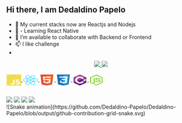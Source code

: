 ## Hi there, I am Dedaldino Papelo

- 👀 My current stacks now are Reactjs and Nodejs
- 🌱 - Learning React Native
- 💞️ I’m available to collaborate with Backend or Frontend
- 📫 I like challenge
- 
<div align="center">
  <a href="https://github.com/Dedaldino-Papelo">
  <img height="30%" src="https://github-readme-stats.vercel.app/api?username=Dedaldino-Papelo&show_icons=true&theme=dracula&include_all_commits=true&count_private=true"/>
  <img height="30%" src="https://github-readme-stats.vercel.app/api/top-langs/?username=Dedaldino-Papelo&layout=compact&langs_count=7&theme=dracula"/>
</div>
  
  <div style="display: inline_block"><br>
  <img align="center" alt="Deda-Js" height="30" width="40" src="https://raw.githubusercontent.com/devicons/devicon/master/icons/javascript/javascript-plain.svg">
  <img align="center" alt="Deda-React" height="30" width="40" src="https://raw.githubusercontent.com/devicons/devicon/master/icons/react/react-original.svg">
  <img align="center" alt="Deda-HTML" height="30" width="40" src="https://raw.githubusercontent.com/devicons/devicon/master/icons/html5/html5-original.svg">
  <img align="center" alt="Deda-CSS" height="30" width="40" src="https://raw.githubusercontent.com/devicons/devicon/master/icons/css3/css3-original.svg">
  <img align="center" alt="Deda-Csharp" height="30" width="40" src="https://raw.githubusercontent.com/devicons/devicon/master/icons/csharp/csharp-original.svg">
  <img align="center" alt="Deda-Nodejs" height="30" width="40" src="https://raw.githubusercontent.com/devicons/devicon/master/icons/nodejs/nodejs-original.svg">   
</div>
  
  ##
  
  <div>
  <a href="https://instagram.com/youngdeda" target="_blank"><img src="https://img.shields.io/badge/-Instagram-%23E4405F?style=for-the-badge&logo=instagram&logoColor=white" target="_blank"></a>
 <a href="https://discord.gg/Dedaldino Papelo#9865" target="_blank"><img src="https://img.shields.io/badge/Discord-7289DA?style=for-the-badge&logo=discord&logoColor=white" target="_blank"></a> 
  <a href = "mailto:kelsonpapelo18@gmail.com"><img src="https://img.shields.io/badge/-Gmail-%23333?style=for-the-badge&logo=gmail&logoColor=white" target="_blank"></a>
  <a href="https://www.linkedin.com/in/dedaldino-papelo" target="_blank"><img src="https://img.shields.io/badge/-LinkedIn-%230077B5?style=for-the-badge&logo=linkedin&logoColor=white" target="_blank"></a> 
  </div>
 ![Snake animation](https://github.com/Dedaldino-Papelo/Dedaldino-Papelo/blob/output/github-contribution-grid-snake.svg)
